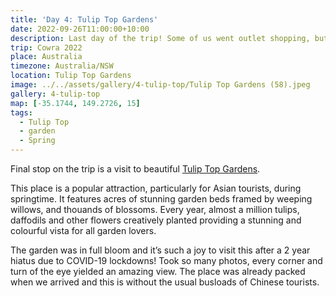 ```yaml
---
title: 'Day 4: Tulip Top Gardens'
date: 2022-09-26T11:00:00+10:00
description: Last day of the trip! Some of us went outlet shopping, but we chose to go to Tulip Top Gardens
trip: Cowra 2022
place: Australia
timezone: Australia/NSW
location: Tulip Top Gardens
image: ../../assets/gallery/4-tulip-top/Tulip Top Gardens (58).jpeg
gallery: 4-tulip-top
map: [-35.1744, 149.2726, 15]
tags:
  - Tulip Top
  - garden
  - Spring
---
```


Final stop on the trip is a visit to beautiful [Tulip Top Gardens](https://www.tuliptopgardens.com.au/).

This place is a popular attraction, particularly for Asian tourists, during springtime. It features acres of stunning garden beds framed by weeping willows, and thouands of blossoms. Every year, almost a million tulips, daffodils and other flowers creatively planted providing a stunning and colourful vista for all garden lovers.

The garden was in full bloom and it’s such a joy to visit this after a 2 year hiatus due to COVID-19 lockdowns! Took so many photos, every corner and turn of the eye yielded an amazing view. The place was already packed when we arrived and this is without the usual busloads of Chinese tourists.
